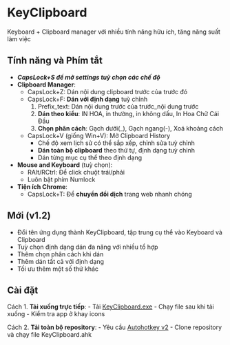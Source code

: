 # KeyClipboard

Keyboard + Clipboard manager với nhiều tính năng hữu ích, tăng năng suất làm việc

## Tính năng và Phím tắt

- ***CapsLock+S để mở settings tuỳ chọn các chế độ***
- **Clipboard Manager**:
    - CapsLock+Z: Dán nội dung clipboard trước của trước đó
    - CapsLock+F: **Dán với định dạng** tuỳ chỉnh
        1. Prefix_text: Dán nội dung trước của trước_nội dung trước
        2. **Dán theo kiểu**: IN HOA, in thường, in không dấu, In Hoa Chữ Cái Đầu
        3. **Chọn phân cách**: Gạch dưới(_), Gạch ngang(-), Xoá khoảng cách
    - CapsLock+V (giống Win+V): Mở Clipboard History
        - Chế độ xem lịch sử có thể sắp xếp, chỉnh sửa tuỳ chỉnh
        - **Dán toàn bộ clipboard** theo thứ tự, định dạng tuỳ chỉnh
        - Dán từng mục cụ thể theo định dạng
- **Mouse and Keyboard** (tuỳ chọn):
    - RAlt/RCtrl: Để click chuột trái/phải
    - Luôn bật phím Numlock
- **Tiện ích Chrome**: 
    - CapsLock+T: Để **chuyển đổi dịch** trang web nhanh chóng
 
## Mới (v1.2)
- Đổi tên ứng dụng thành KeyClipboard, tập trung cụ thể vào Keyboard và Clipboard
- Tuỳ chọn định dạng dán đa năng với nhiều tổ hợp
- Thêm chọn phân cách khi dán
- Thêm dán tất cả với định dạng
- Tối ưu thêm một số thứ khác

## Cài đặt

Cách 1. **Tải xuống trực tiếp**:
    - Tải [KeyClipboard.exe](https://github.com/nvbangg/KeyClipboard/releases/latest)
    - Chạy file sau khi tải xuống
    - Kiểm tra app ở khay icons
    
Cách 2. **Tải toàn bộ repository**:
    - Yêu cầu [Autohotkey v2](https://www.autohotkey.com)
    - Clone repository và chạy file KeyClipboard.ahk

